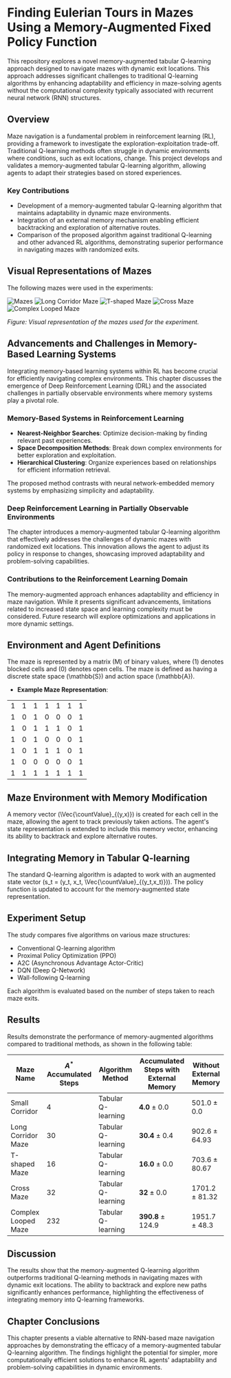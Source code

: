 # Finding Eulerian Tours in Mazes Using a Memory-Augmented Fixed Policy Function

This repository explores a novel memory-augmented tabular Q-learning approach designed to navigate mazes with dynamic exit locations. This approach addresses significant challenges to traditional Q-learning algorithms by enhancing adaptability and efficiency in maze-solving agents without the computational complexity typically associated with recurrent neural network (RNN) structures.

## Overview

Maze navigation is a fundamental problem in reinforcement learning (RL), providing a framework to investigate the exploration-exploitation trade-off. Traditional Q-learning methods often struggle in dynamic environments where conditions, such as exit locations, change. This project develops and validates a memory-augmented tabular Q-learning algorithm, allowing agents to adapt their strategies based on stored experiences.

### Key Contributions

- Development of a memory-augmented tabular Q-learning algorithm that maintains adaptability in dynamic maze environments.
- Integration of an external memory mechanism enabling efficient backtracking and exploration of alternative routes.
- Comparison of the proposed algorithm against traditional Q-learning and other advanced RL algorithms, demonstrating superior performance in navigating mazes with randomized exits.

## Visual Representations of Mazes

The following mazes were used in the experiments:

![Mazes](images/smallcorridor.png)
![Long Corridor Maze](images/longcorridor.png)
![T-shaped Maze](images/Tshaped.png)
![Cross Maze](images/Crossmap.png)
![Complex Looped Maze](images/complexlooped.png)

*Figure: Visual representation of the mazes used for the experiment.*

## Advancements and Challenges in Memory-Based Learning Systems

Integrating memory-based learning systems within RL has become crucial for efficiently navigating complex environments. This chapter discusses the emergence of Deep Reinforcement Learning (DRL) and the associated challenges in partially observable environments where memory systems play a pivotal role.

### Memory-Based Systems in Reinforcement Learning

- **Nearest-Neighbor Searches**: Optimize decision-making by finding relevant past experiences.
- **Space Decomposition Methods**: Break down complex environments for better exploration and exploitation.
- **Hierarchical Clustering**: Organize experiences based on relationships for efficient information retrieval.

The proposed method contrasts with neural network-embedded memory systems by emphasizing simplicity and adaptability.

### Deep Reinforcement Learning in Partially Observable Environments

The chapter introduces a memory-augmented tabular Q-learning algorithm that effectively addresses the challenges of dynamic mazes with randomized exit locations. This innovation allows the agent to adjust its policy in response to changes, showcasing improved adaptability and problem-solving capabilities.

### Contributions to the Reinforcement Learning Domain

The memory-augmented approach enhances adaptability and efficiency in maze navigation. While it presents significant advancements, limitations related to increased state space and learning complexity must be considered. Future research will explore optimizations and applications in more dynamic settings.

## Environment and Agent Definitions

The maze is represented by a matrix \(M\) of binary values, where \(1\) denotes blocked cells and \(0\) denotes open cells. The maze is defined as having a discrete state space \(\mathbb{S}\) and action space \(\mathbb{A}\).

- **Example Maze Representation**:

|   |   |   |   |   |   |   |
|---|---|---|---|---|---|---|
| 1 | 1 | 1 | 1 | 1 | 1 | 1 |
| 1 | 0 | 1 | 0 | 0 | 0 | 1 |
| 1 | 0 | 1 | 1 | 1 | 0 | 1 |
| 1 | 0 | 1 | 0 | 0 | 0 | 1 |
| 1 | 0 | 1 | 1 | 1 | 0 | 1 |
| 1 | 0 | 0 | 0 | 0 | 0 | 1 |
| 1 | 1 | 1 | 1 | 1 | 1 | 1 |

## Maze Environment with Memory Modification

A memory vector \(\Vec{\countValue}_{(y,x)}\) is created for each cell in the maze, allowing the agent to track previously taken actions. The agent's state representation is extended to include this memory vector, enhancing its ability to backtrack and explore alternative routes.

## Integrating Memory in Tabular Q-learning

The standard Q-learning algorithm is adapted to work with an augmented state vector \(s_t = (y_t, x_t, \Vec{\countValue}_{(y_t,x_t)})\). The policy function is updated to account for the memory-augmented state representation.

## Experiment Setup

The study compares five algorithms on various maze structures:
- Conventional Q-learning algorithm
- Proximal Policy Optimization (PPO)
- A2C (Asynchronous Advantage Actor-Critic)
- DQN (Deep Q-Network)
- Wall-following Q-learning

Each algorithm is evaluated based on the number of steps taken to reach maze exits.

## Results

Results demonstrate the performance of memory-augmented algorithms compared to traditional methods, as shown in the following table:

| Maze Name                            | $A^*$ Accumulated Steps | Algorithm Method | Accumulated Steps with External Memory | Without External Memory |
|--------------------------------------|-------------------------|------------------|---------------------------------------|-------------------------|
| Small Corridor                       | 4                       | Tabular Q-learning | **4.0** $\pm$ 0.0                     | 501.0 $\pm$ 0.0        |
| Long Corridor Maze                  | 30                      | Tabular Q-learning | **30.4** $\pm$ 0.4                    | 902.6 $\pm$ 64.93      |
| T-shaped Maze                       | 16                      | Tabular Q-learning | **16.0** $\pm$ 0.0                     | 703.6 $\pm$ 80.67      |
| Cross Maze                          | 32                      | Tabular Q-learning | **32** $\pm$ 0.0                       | 1701.2 $\pm$ 81.32     |
| Complex Looped Maze                 | 232                     | Tabular Q-learning | **390.8** $\pm$ 124.9                   | 1951.7 $\pm$ 48.3      |

## Discussion

The results show that the memory-augmented Q-learning algorithm outperforms traditional Q-learning methods in navigating mazes with dynamic exit locations. The ability to backtrack and explore new paths significantly enhances performance, highlighting the effectiveness of integrating memory into Q-learning frameworks.

## Chapter Conclusions

This chapter presents a viable alternative to RNN-based maze navigation approaches by demonstrating the efficacy of a memory-augmented tabular Q-learning algorithm. The findings highlight the potential for simpler, more computationally efficient solutions to enhance RL agents' adaptability and problem-solving capabilities in dynamic environments.


